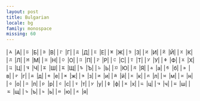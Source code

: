 ```yaml
---
layout: post
title: Bulgarian
locale: bg
family: monospace
missing: 60
---
```

|![](data:image/png;base64,iVBORw0KGgoAAAANSUhEUgAAABIAAAASCAYAAABWzo5XAAAAaklEQVQ4je2SsRGAMAwDv+OOnp4F6LJGdqBmlizAHEzABtkgIzBCKKwGOuKSfCOr0Vk+Q6fzYABGqYsNOIEKLN6wFYgKdHFJM46KM5A0B6xqEztQpAd2qybKyydg+hqStUGUD/IVe4k/cgMBBRCJ1NymjwAAAABJRU5ErkJggg==)|А|
|![](data:image/png;base64,iVBORw0KGgoAAAANSUhEUgAAABIAAAASCAYAAABWzo5XAAAAdElEQVQ4jWNgGAWjAA5YGBgYuLBgkoEJAwPDfwYGhmUMDAw9DAwMDVA+EzmGZTEwMDAi8UuhLiUZlKIZZEKJizYzMDDMhGIbcgyBuQgWwIwMDAwJUMPJMgjZKwoMkEAnCfgyQGLpAgMDw0EofYGBzDAaJgAA85UPGML9isUAAAAASUVORK5CYII=)|Б|
|![](data:image/png;base64,iVBORw0KGgoAAAANSUhEUgAAABIAAAASCAYAAABWzo5XAAAAc0lEQVQ4jWNgGAWjAA6YGBgYuJAwO7kG6TIwMPxnYGBYxsDA0MPAwHABSpMFshgYGBiR+PehLiUZlKIZNJOBgYGFXBdthhrwH4rJAqUMkICGgTAGBoYEcg1CDhM1BjIC3IUB4pULDAwMB6H0BQYyA3uYAAA99xDJSloc/gAAAABJRU5ErkJggg==)|В|
|![](data:image/png;base64,iVBORw0KGgoAAAANSUhEUgAAABIAAAASCAYAAABWzo5XAAAAWUlEQVQ4je3PsQmAMBQG4U8RBMEy+zqAC7iAazmCI2iRIGJnkko8+HndcY+fn4sGI3oMt7VvRSMWHJjTVky5ZeujsoqoE8uKRcSXq4iyKRYFbNjTDaXCD3AC8EcLTEgR290AAAAASUVORK5CYII=)|Г|
|![](data:image/png;base64,iVBORw0KGgoAAAANSUhEUgAAABIAAAASCAYAAABWzo5XAAAAWklEQVQ4jWNgGAWjAAWwQzEXFMP4JIMsBgaG/wwMDD1Q/B8qRhZYhoM9DAzaTA2DFBio4KIwBkgs/WdgYDgIxf/JMayBAXua2YxFDC+wYWBgYMQiHkaqQWQDAImKEgyz12YIAAAAAElFTkSuQmCC)|Д|
|![](data:image/png;base64,iVBORw0KGgoAAAANSUhEUgAAABIAAAASCAYAAABWzo5XAAAAdUlEQVQ4je3RoQ3CUBSF4Q/yEpKugEHhcMhKpsE/3wFYoHN0AjZgE0ZoRW9IRU2vpX9yxDV/zsllZ+dHQbOSzdwwoscLXdwlI3visLhrVlRDVCItjtlGA77mqWkqTrjgHG3S05ZTrrhvlTzMX/rgHRmj3b8yAU0YDiblGAWKAAAAAElFTkSuQmCC)|Е|
|![](data:image/png;base64,iVBORw0KGgoAAAANSUhEUgAAABIAAAASCAYAAABWzo5XAAAAj0lEQVQ4je3RsQ3CMBBG4Y8oUiQkCgoqeiagZAV2YIn0GSALsAB7sAEbMAIjmMIXhKKkMCXKk6w7W/aT/ZuFhQ911AprNDFvprfP88IdBySc0UZflYiuuGGLPtaeIavnDk1RYR/CDidcSgRj0tcozmegjZv02ODxi2QlB07Oaqi7UkmSf+wYfSc/LZXK/og3+fEVIHsWhgYAAAAASUVORK5CYII=)|Ж|
|![](data:image/png;base64,iVBORw0KGgoAAAANSUhEUgAAABIAAAASCAYAAABWzo5XAAAAeUlEQVQ4je3RwQnCQBBA0beLEBCsIPdUkRbsIQWlARuwDzuwg5SQEuLBWYh62r0J+TAwzOHzYTg4+OCEjAF9qyRjwxNXzFhaRClEe24tZTkq9txbRIUphJvfwipSTCkcawUdLl+3MQqrRav312Y8Yk+1okLGOcR/ygtBew8xJtRnXgAAAABJRU5ErkJggg==)|З|
|![](data:image/png;base64,iVBORw0KGgoAAAANSUhEUgAAABIAAAASCAYAAABWzo5XAAAAdUlEQVQ4jWNgGAWjAA7YoZgLSYwFjU8UyGJgYPjPwMDQg2TwfwYGhmUMDAyMpBq2DIm9GWoQWQBmkBoDA0MDAwNDAgPEe2QbBHNJKbkG9UBd4UupQe8ZGBjuI/FLGRgYmEg1ZCYDxEuiUL4vlH+fgYxYGyYAAIcyEb8NpeWmAAAAAElFTkSuQmCC)|И|
|![](data:image/png;base64,iVBORw0KGgoAAAANSUhEUgAAABIAAAASCAYAAABWzo5XAAAAiklEQVQ4je3SsQ3CMBRF0QNCQqKnoqGiYwNWSEtNnd49A2QBFsgCDJQRGAGKfEtu7RRIiCtZ+q+5et82f77OvpiPS0RvXDAgtQi2cQ644owNdrWiPtoMkdeRR6xqZWMxP0PURBadcMfNvF6zKDdJraIhWnRLRS9MRU7mS6/iYV4pf8gu8qTh1X6ED1ynFL8bM3vdAAAAAElFTkSuQmCC)|Й|
|![](data:image/png;base64,iVBORw0KGgoAAAANSUhEUgAAABIAAAASCAYAAABWzo5XAAAAe0lEQVQ4je3RsQ3CQBBE0WdEZMmho0uILqNHF+A6aIAKqIQSKOEIvMZOvRmSR1pptcHXvznOnPmlQx/Txe2Ky1HQgHdMj4KGOWN1Q429YcSUAdWAFbzidvhpq9EnbEoGsDe6W8puttJTRnW3PzKQMSzWkuFp+cW02Z/nC0gJDtpgdL92AAAAAElFTkSuQmCC)|К|
|![](data:image/png;base64,iVBORw0KGgoAAAANSUhEUgAAABIAAAASCAYAAABWzo5XAAAASUlEQVQ4jWNgGAWjAAWwQzEXFMP4JIMsBgaG/wwMDD1Q/B8qRhZYhoM9ahADQxiUPkipQfehOAHJ4P8MDAwzSTWIiYHMNDP4AABJlg8dEKDNGAAAAABJRU5ErkJggg==)|Л|
|![](data:image/png;base64,iVBORw0KGgoAAAANSUhEUgAAABIAAAASCAYAAABWzo5XAAAAcUlEQVQ4jWNgGAWjAA7YGRgYWNDEmKDiJIFlDAwM/9E0/odikoAoVFMplC8N5WeRapACAwNDAwMDw0EkF7pAxUg2qJSBgUEXqrkH6soecgyCafrPwMAgyADxHkUGMWIRIxrcZ0ANbEEGRKxxkWrYMAEAjw0ULodmAEIAAAAASUVORK5CYII=)|М|
|![](data:image/png;base64,iVBORw0KGgoAAAANSUhEUgAAABIAAAASCAYAAABWzo5XAAAAZUlEQVQ4jWNgGAWjAAVwQTEDAwMDO5TNRKohLAwMDP8ZGBiWQfkJUL4uOS7KYmBgYETiL8OlkBAopZZBWQwMDJsZGBhmQvEFSlzETg0XlTKgxhJZBpkwQGLpPpTfA+X3kOuqYQAAuFEPEWtfGekAAAAASUVORK5CYII=)|Н|
|![](data:image/png;base64,iVBORw0KGgoAAAANSUhEUgAAABIAAAASCAYAAABWzo5XAAAAd0lEQVQ4je3RrQ2DUBRA4Y/kJSQklfUsgKtEMkM1ulMwAAt0ji7STToCFSBeKIZbRcKRR5zcH05OfkhocPkn0mJChzfGSKRYIilzU2SyGo8NN+wN9bitXBJYr9sIlZFQMt+kyNzL/MHdXJfYEx/cI5GcajXZwfgCiFwNZDMfwxMAAAAASUVORK5CYII=)|О|
|![](data:image/png;base64,iVBORw0KGgoAAAANSUhEUgAAABIAAAASCAYAAABWzo5XAAAAWklEQVQ4jWNgGAWjAA6YGBgYuNAwOxSTBNQYGBj+MzAwLGNgYOiB4v8MDAxh5Lgqi4GBgRGJv4wcQxgYGBhKGRgYWIavQUyUGmTDAIml+1D+TCi/gVxXDQMAAPfhDi4IOJyZAAAAAElFTkSuQmCC)|П|
|![](data:image/png;base64,iVBORw0KGgoAAAANSUhEUgAAABIAAAASCAYAAABWzo5XAAAAcklEQVQ4je3RsQmDYBCG4UcRBDuXyASWruA49hnABVzAPbKBGzhCRoiFf6FJlbMTXzg+rnnhvuPm5kCFMmV1RjThjSdGfFBERBn63d4k6d8UX6IcQ0SU286r8cCSMiR6oU0T6offjsKSxfa1Gd1Z4QVYAdcJDI1MvP94AAAAAElFTkSuQmCC)|Р|
|![](data:image/png;base64,iVBORw0KGgoAAAANSUhEUgAAABIAAAASCAYAAABWzo5XAAAAbElEQVQ4jWNgGAWjAAOwMDAwqDEwMIhSYogNAwPDfwYGhjAGBoaZULYaOQb9R+P3kGOQNNQVyECQgQwv6pJjOzagxgAJG4oBIwMDw3sGSKwhG+5LjmHsUMOWMTAwHGRgYLgAtYBswILmsiEGAGcAC4abIFHdAAAAAElFTkSuQmCC)|С|
|![](data:image/png;base64,iVBORw0KGgoAAAANSUhEUgAAABIAAAASCAYAAABWzo5XAAAAW0lEQVQ4jWNgGAWjAAVwQTE7EptkoMDAwHCfgYGhgYGB4T+Ufs/AwKBGqkFqSJqWIRmuS6pBugwMDCZoBqkhiZEFlhFWMtQMEmSAxNx/BgaGCwwMDL6UGjjEAQAO5Avhv5GmDwAAAABJRU5ErkJggg==)|Т|
|![](data:image/png;base64,iVBORw0KGgoAAAANSUhEUgAAABIAAAASCAYAAABWzo5XAAAAdUlEQVQ4je3QsQ2DQAxG4S+nSJHSUTNDOsoMkzqzsABbsQEjMMJR3AUQTXTQUPAkF7asJ/vn4mLmkStsZs9S0RcRzWoWMeJWKutQr/qhVPDjni+ANz57RdDihf6IhJTHNqsigvQOy3u7RTFXdURECjv83To9E+8NDNEnSLHSAAAAAElFTkSuQmCC)|У|
|![](data:image/png;base64,iVBORw0KGgoAAAANSUhEUgAAABIAAAASCAYAAABWzo5XAAAAcklEQVQ4je3RsQ2DUAxF0RMapPRZgY6ONWgzBH16BmAOFsgEbMAGjAIFjpBI9SFVxJVe6Sv7mYuLLzLkkVM8MaM/IylD8snriOQewwVGPDChShU1IWE764Z3qqhCuxOV6FJFrJ0MtrL72OoQtR987U9YAOg3EkOJEJx/AAAAAElFTkSuQmCC)|Ф|
|![](data:image/png;base64,iVBORw0KGgoAAAANSUhEUgAAABIAAAASCAYAAABWzo5XAAAAb0lEQVQ4jWNgGAWjAA6YGBgY2KE0Mp+FVIN0GRgY/jMwMLhA+WpofJKADQMDQwOUbcLAwNBDjiEwcBDquveUGMLAwMDAyADxkiilBs1kgHjvAiWGZEExAwMksA+SY4gvA8RLM6F8Gyh/GSUuG+IAAAzxDsosWmtLAAAAAElFTkSuQmCC)|Х|
|![](data:image/png;base64,iVBORw0KGgoAAAANSUhEUgAAABIAAAASCAYAAABWzo5XAAAAY0lEQVQ4jWNgGAWjAA5YGBgYuKCYAUqzQ8VJAroMDAz/GRgYlkH5WVC+DTmuymJgYGBE4s8kxxAGBgaGUgZUryzDpXBoGsREqUG+DJBYusDAwHAQipFjkWKwmVoGhVHLIIIAAGCSD28WuzVSAAAAAElFTkSuQmCC)|Ц|
|![](data:image/png;base64,iVBORw0KGgoAAAANSUhEUgAAABIAAAASCAYAAABWzo5XAAAAXUlEQVQ4jWNgGAWjAA7YkTADAwMDF5TNQqpBWQwMDP+hNAMDA8NMKN+GHFctQ+PfJ8cQbAa9J9egg0hsF0oMsoEadpCBgaGBEoPQAcUG9TBAAvo/AwNDGMXOGboAAGraD7xkF8EeAAAAAElFTkSuQmCC)|Ч|
|![](data:image/png;base64,iVBORw0KGgoAAAANSUhEUgAAABIAAAASCAYAAABWzo5XAAAAaElEQVQ4je3SsQ2DQAxA0XcREhJ9eio6RmGc9JkmC2QCNrgNGAUKLITojg7Eb76rX9jm4WGjQY3XwU1p6IcZ7/CAP3JpKOET8xRu0ZWGKnx3oRSR/vqhdAhxckfZeq0xnCM4O/ECN2EBTMQTZKDEprQAAAAASUVORK5CYII=)|Ш|
|![](data:image/png;base64,iVBORw0KGgoAAAANSUhEUgAAABIAAAASCAYAAABWzo5XAAAAdElEQVQ4je3RsQ2CQBiG4eeMiQk9lY0VHZ1rMA6907AAE7jBbeAoUvhrDA05oTHhbb6rnuJ+9vY+VTjhMNuqFBrwRB3bYUQuhRL6eD9iL2hKoSNuX1AKpP1/KM0gfvyj7HWte2wO8H3J1bW4bgHVOG8BLTYBreMUACBKcFUAAAAASUVORK5CYII=)|Щ|
|![](data:image/png;base64,iVBORw0KGgoAAAANSUhEUgAAABIAAAASCAYAAABWzo5XAAAAdElEQVQ4jWNgGAWjAA7YGRgYuJBosgATAwPDfwYGhgYovYxcg1gYGBhKoez75BoCM6iHGgYxMDAw8CIZtJmBgWEm1HBenDoIgPsMkABnYIAE+nsGBgZGcg1C1niBARIZJAFRBkisXWBgYDgIdY0vOa4ZJgAAE9sQVDnqiqMAAAAASUVORK5CYII=)|Ъ|
|![](data:image/png;base64,iVBORw0KGgoAAAANSUhEUgAAABIAAAASCAYAAABWzo5XAAAAY0lEQVQ4je3RsQ1AUBSF4Y+oTGEIa9hBrddbwwIWMIENbEThEdHxdPzJyc1t/tzcw8/PQYY8JIoSCwYksbLmDQm0b4kajOhDqpiL9mcnqIP8kSg97QW6u5LK1tqMKcz5Iv4aK4yADFDtG7OsAAAAAElFTkSuQmCC)|Ь|
|![](data:image/png;base64,iVBORw0KGgoAAAANSUhEUgAAABIAAAASCAYAAABWzo5XAAAAjUlEQVQ4je3RsQkCMRSH8R8iHAhOYJPqOjtnsba+3t6dbgI3cIOM4AhaJJF4iJCzsLkPUiQkX/7vPRYWXnTYVPseuzmiK2KW3TFgzKuJkBMEnCYfrFpEpZQhywpnqeymRDeprDrBBfvWRH1+uJ0kCh/ufxUFHHCszkeNPYp4SFMr04reGz+LDutfJf/hCVUjEZp3vSWjAAAAAElFTkSuQmCC)|Ю|
|![](data:image/png;base64,iVBORw0KGgoAAAANSUhEUgAAABIAAAASCAYAAABWzo5XAAAAdUlEQVQ4je3RsQmDUBSF4U8ICIGskS6da7hDamfJAlkgCzhBNnCTN4IW7wmiFuaWwR9OcZufc7icnGyocC2pS37mjhGvkhFdRJRwWdyfiAS+qzssajDgiXZHfJhKnvfADX1UlIpgJjQtyXPmZoP8tXe01R8wAd38EGAPfvuzAAAAAElFTkSuQmCC)|Я|
|![](data:image/png;base64,iVBORw0KGgoAAAANSUhEUgAAABIAAAASCAYAAABWzo5XAAAAWklEQVQ4je3QMQ2AMAAAwYORhIGZBRHYwAg7LjCAgRrACA4qBYaCgXZqwgu44fn7q6S+FJgRceEuBVs0GLDnIgEnVhzYcpDxRb6mXIj0J0iPovRpycU66VPFPbF+DF1LuGv1AAAAAElFTkSuQmCC)|а|
|![](data:image/png;base64,iVBORw0KGgoAAAANSUhEUgAAABIAAAASCAYAAABWzo5XAAAAcElEQVQ4jWNgGAWjAC9woUTjfQYGhoNQupQcQ5gYGBj+Q2kuKE0WUIAa9J6BgeEClE2Wi2AGIYMeBgYGG1INUmNgYAhDE+NiYGCYSapBvAyQAEYGpQxkxpwLA8R7MxkgYUWya9ABFwMDAwulhgwcAADCIxD7oDHupAAAAABJRU5ErkJggg==)|б|
|![](data:image/png;base64,iVBORw0KGgoAAAANSUhEUgAAABIAAAASCAYAAABWzo5XAAAAW0lEQVQ4jWNgGAWjYCQAQQYGhoMMDAybGRgYlkFpXXINU2NgYLBBMvgCuQYpMDAw3GdgYGiA0u8pcZECEj+BgYHBhFRDRBkYGP5DXXKQAeKt+wwMDEzkumoYAADssAzbhlXEfAAAAABJRU5ErkJggg==)|в|
|![](data:image/png;base64,iVBORw0KGgoAAAANSUhEUgAAABIAAAASCAYAAABWzo5XAAAATUlEQVQ4jWNgGAWjYCQAdgYGhs0MDAwXoPQyKNuXXAPfMzAwMEHZagwMDDPJNeg+kkGiDAwMCZQYxEiuZgYGBgYuqCH/obQNJYYNEwAATxgK6pUUGKMAAAAASUVORK5CYII=)|г|
|![](data:image/png;base64,iVBORw0KGgoAAAANSUhEUgAAABIAAAASCAYAAABWzo5XAAAAX0lEQVQ4je3PwQmAMBAAwUEEq7Mcu7ABG0gDqSAd2Ikl6MMIPoJg9KcLB8c+ljt+fr7CgBkRASm7KhY0eY9PrppPoVAbae3vHFSFeqx5Up4V093QiK7gU8Fd0t7077MBJu8PHRqJCTAAAAAASUVORK5CYII=)|д|
|![](data:image/png;base64,iVBORw0KGgoAAAANSUhEUgAAABIAAAASCAYAAABWzo5XAAAAWklEQVQ4jWNgGAWjYIgAXkoN0GVgYPjPwMBwAUrrkmMIOwMDw3s0sfsMZLhODeqKmQwMDMugeDMDA4MoqQaxQF2ADJigmGQAC6OZDIhw4iLHIBjgYoC4cIgCAKY1DX0/P0KBAAAAAElFTkSuQmCC)|е|
|![](data:image/png;base64,iVBORw0KGgoAAAANSUhEUgAAABIAAAASCAYAAABWzo5XAAAAYUlEQVQ4je3QsRFAQABE0UeiCLlMJtSCVBFyuQI0oAH16EAJSjiBC6QuxJ/ZYJM/O8vPzxdYMaHGji5meyqq0GLEgiaKq5RVOcItZYoEDhSYYw/Inkp29K6PAoa4KEn2Ek51Dg9pXYuo8AAAAABJRU5ErkJggg==)|ж|
|![](data:image/png;base64,iVBORw0KGgoAAAANSUhEUgAAABIAAAASCAYAAABWzo5XAAAAZklEQVQ4jWNgGAWjYJADJijNxcDAwE6JQf8ZGBjuMzAwXGBgYHjPwMCwjFyDNmPhS5NrmAvUgPcMEBcykmoAIwMDAwuamAkDA0MDqQaxQ11wgYGBoQfqqv8MkIAnCzAxUCHWBhYAACFUDajIgH+gAAAAAElFTkSuQmCC)|з|
|![](data:image/png;base64,iVBORw0KGgoAAAANSUhEUgAAABIAAAASCAYAAABWzo5XAAAAWklEQVQ4je3OMQ2AUAwA0QcLEzZQga2/IwADGMAHDnCABCR8liKAjsAlTXNDL+Xn5wsUbJjCOxxYM7H7qEWNaTOhJXZFjz0b2iIyhJ9onkbmiIzhJXzPfPQSLuqjD0MYVwlNAAAAAElFTkSuQmCC)|и|
|![](data:image/png;base64,iVBORw0KGgoAAAANSUhEUgAAABIAAAASCAYAAABWzo5XAAAAdklEQVQ4je3RsQ2DUAxF0ROUNkWWoGMDyrSMQ58BWIAF2IMN2IARMsJPgZGg5NMhbmO78NWzzM3NjgL1pm/OyBK+UatTsfDBO3e5xRhp4IkZQ45sXSosp6XoD9NHTXhhyhWNISlj/uFxVNKFZH1/G/OUk+gi/AGuQxLNu2t4zwAAAABJRU5ErkJggg==)|й|
|![](data:image/png;base64,iVBORw0KGgoAAAANSUhEUgAAABIAAAASCAYAAABWzo5XAAAAVUlEQVQ4je3QoRGAMBQE0eeYwSHio3B0gaXodEAHlEAJQfAFlthk1amdnWMw6IEFBSdmJFw4WmQrNuQQTthbRDkqamvJtyjHLlH3mxQl1fsX3CHslQd7aAvPaJpxvAAAAABJRU5ErkJggg==)|к|
|![](data:image/png;base64,iVBORw0KGgoAAAANSUhEUgAAABIAAAASCAYAAABWzo5XAAAAXElEQVQ4je3QMQ2AQBBE0QchwQYmcYEBDJyBU3AOcIAEJEDBFrQcDQn8ZmenmEyGn5+vMGJBRkIJr4oNbej8pNWGLnSqCRjilotXFbQ695njH7FjuhvUoK9p8D4OaTMM6QtLNMgAAAAASUVORK5CYII=)|л|
|![](data:image/png;base64,iVBORw0KGgoAAAANSUhEUgAAABIAAAASCAYAAABWzo5XAAAAY0lEQVQ4je3QsRFAUBRE0fONSC4XyXSgBakiVKEaDahABzpRAoEXGNmPudHbF9zZWX5+vsCMA+nxW7DmihJOTJGbyE2uqAzJFveOHl2uqAhRFU0G1GhzRUsI5mgxujd77/YlLj6MDmN/Sp+tAAAAAElFTkSuQmCC)|м|
|![](data:image/png;base64,iVBORw0KGgoAAAANSUhEUgAAABIAAAASCAYAAABWzo5XAAAAVUlEQVQ4jWNgGAWjYCQAXgYGhgsMDAwNUL4LAwPDfQYGBhNyDCtlYGBgQeJvJtdVWQwMDAcZGBiWQfEFcg0qReMvI8cQEwYGhv9IruiB8sPIddUwAADKdQwngOJUmwAAAABJRU5ErkJggg==)|н|
|![](data:image/png;base64,iVBORw0KGgoAAAANSUhEUgAAABIAAAASCAYAAABWzo5XAAAAZElEQVQ4je3QsQ1AUBSF4Y9SolCo9Dqd0jDWsoA9bGADIxiBwivQPSqJvzm5p/iTe/j5+Qg5kjeCAhvmkN1T0Yr0dE9BHkWF4dY1aGNFCZZbN6KMFUHt2GZwvNk/kZzJXLf6GDtB4Qq2CiqbBwAAAABJRU5ErkJggg==)|о|
|![](data:image/png;base64,iVBORw0KGgoAAAANSUhEUgAAABIAAAASCAYAAABWzo5XAAAAS0lEQVQ4jWNgGAWjYCQAXgYGhgsMDAzLkPAFBgYGE3IMK2VgYGBB4m8m11XoBi2jxCAmSg0yYWBg+M8ACRcGBgaGHig/jFxXDQMAAMkoCyAfGiuAAAAAAElFTkSuQmCC)|п|
|![](data:image/png;base64,iVBORw0KGgoAAAANSUhEUgAAABIAAAASCAYAAABWzo5XAAAAdklEQVQ4jWNgGAWjYIgALgYGBhZyNTcwMDBsZmBgmMnAwHCfgYHhPQMDQym5hv1nYGBQQ+JnMTAwhJFj0EE0PgsDA0MPuS5KgLIZGSBeVcOpGg9YBjXoPhSbkGMIzCCKQRgDxGsNDAwMvJQYxAvFogyQ8CEaAAAmtg89aeaWQwAAAABJRU5ErkJggg==)|р|
|![](data:image/png;base64,iVBORw0KGgoAAAANSUhEUgAAABIAAAASCAYAAABWzo5XAAAAX0lEQVQ4jWNgGAWjYIgALgYGBiZKDGBnYGB4z8DAcAGJFiTHoPdQw2Cgh4GBQY1UQ1gYGBhmkmM7LhcxIvF5GRgYdMkxSIGBgeE/A8RlBxkYGO4zQAKebMDFAPHqEAUAF1MKgp9FyyYAAAAASUVORK5CYII=)|с|
|![](data:image/png;base64,iVBORw0KGgoAAAANSUhEUgAAABIAAAASCAYAAABWzo5XAAAAV0lEQVQ4je3OsRFAQBQG4Y/RwpUhU4JUZ+q4BlSgAx0oheQCI2COyLhN9g/e7DwKhT9QYUY8OeSGGoxpT8ktutxQjT7tmByefHQk3p9cE7Biw4LhbfDj7Mf0ChYT5keNAAAAAElFTkSuQmCC)|т|
|![](data:image/png;base64,iVBORw0KGgoAAAANSUhEUgAAABIAAAASCAYAAABWzo5XAAAAZ0lEQVQ4je3QsRFAQBBA0cdcA2K5KoRqUIRaNKABDahABzpQghIIMCN1AgE/2bkN/vw9fn6+QIMV5WU3YURyVzYgv7wXhJiq9Kg6C+sYyUllP2d+IkmPuSKLlQS0KNA9qYHe/uHvsAFXZAxYYmfAvwAAAABJRU5ErkJggg==)|у|
|![](data:image/png;base64,iVBORw0KGgoAAAANSUhEUgAAABIAAAASCAYAAABWzo5XAAAAf0lEQVQ4je3RsQmDUBQF0IMIgn0qe7tsYGmbNkNkFhfIAlnACdwgGziCI5jiGwim+v9beuHxusPlPc6c+UuP2xFQg/kIqMSIKgd5YcEqtFpSkGZr8gUJt7rHQle0O6jCkNLouYM6PGIhmLZZf3aRAhG+NuUAUOMtfGzGJQeLzgf++RQGv8J+iAAAAABJRU5ErkJggg==)|ф|
|![](data:image/png;base64,iVBORw0KGgoAAAANSUhEUgAAABIAAAASCAYAAABWzo5XAAAAWUlEQVQ4jWNgGAWjYCQALgYGhvcMDAybofwsBgaG/wwMDGrkGMYLNUyQgYHhIAMDgwklLpOGuiSBEkMUGBgY7jMwMLAwMDDMJNcwG6hLYGFUCuX3UOKyIQ4A1ckMooj8YugAAAAASUVORK5CYII=)|х|
|![](data:image/png;base64,iVBORw0KGgoAAAANSUhEUgAAABIAAAASCAYAAABWzo5XAAAAXUlEQVQ4jWNgGAWjYCQAXQYGhvsMDAy+UH4DAwPDBQYGBkFyDNuMxGaCGkYWWIbEZqGWQYwMDAyl5BgSxsDA8J+BgeEgFF9gYGB4z8DAMJNcV6GDg9QyiIVaBhEEAG+bDCrL2SHUAAAAAElFTkSuQmCC)|ц|
|![](data:image/png;base64,iVBORw0KGgoAAAANSUhEUgAAABIAAAASCAYAAABWzo5XAAAAUUlEQVQ4jWNgGAWjYCQAFwYGhgsMDAw9UH4PAwPDfag4yWAzGv89ua7azMDAYMPAwKAAZZNtEBPUIBMGBgZBSgyCgSwGSHj9Z2BgCKPUsCEMAAhtC6RR7LCqAAAAAElFTkSuQmCC)|ч|
|![](data:image/png;base64,iVBORw0KGgoAAAANSUhEUgAAABIAAAASCAYAAABWzo5XAAAAV0lEQVQ4jWNgGAWjYCSABgYGhoMMDAzSDAwM7xkYGEygYptJNYgJqpEBSbMuFJMEWJAMWgal1cgxCNlFyAapkWrQMgYGhv8MkHCC0fcZIOHFSKphwwQAAG2sDijLTAPBAAAAAElFTkSuQmCC)|ш|
|![](data:image/png;base64,iVBORw0KGgoAAAANSUhEUgAAABIAAAASCAYAAABWzo5XAAAAXUlEQVQ4jWNgGAWjYCSABgYGhoMMDAzSDAwM7xkYGEygYptJNYgJqpEBSbMuFJMEWJAMWgal1cgxCNlFyAapkWrQMgYGhv8MkHCC0fehbFFSDcMGTKCYYsAIxbQHANmEDraFHgwiAAAAAElFTkSuQmCC)|щ|
|![](data:image/png;base64,iVBORw0KGgoAAAANSUhEUgAAABIAAAASCAYAAABWzo5XAAAAVUlEQVQ4je3OMQ2AQBQE0ReCARxQnQJs0KIKA+hAwTnAwUnAAs3HwKcDJtlsNxl+fr7AjD12YMiKVnQomJ4U9fEjTmyoWLLCErKblhW1WI2ydNELuAAXuAspNNn8nwAAAABJRU5ErkJggg==)|ъ|
|![](data:image/png;base64,iVBORw0KGgoAAAANSUhEUgAAABIAAAASCAYAAABWzo5XAAAAT0lEQVQ4jWNgGAWjYCQARgYGhgsMDAyboWyKQAMDAwMLpYYwMDAwZDEwMBxkYGBYBqXDyDWoFI1/nxxDGBkYGP4zQMLpIAMDw3tKXDRMAAC3QAochts9jAAAAABJRU5ErkJggg==)|ь|
|![](data:image/png;base64,iVBORw0KGgoAAAANSUhEUgAAABIAAAASCAYAAABWzo5XAAAAb0lEQVQ4je3RMQqDUBBF0YMIgr2VvSvIEtLaWqdO7y5chxvIglzCX4JpvvBJNzYS8DbDPJjLg+Hm5o9oUZ05HLHhiRkJO4aoqM6CHu8iT1FRVbToi3xBExW90OV5sEUbfXKbCWveEx5R0S+nv3Y9X4LsDtcZ4U+kAAAAAElFTkSuQmCC)|ю|
|![](data:image/png;base64,iVBORw0KGgoAAAANSUhEUgAAABIAAAASCAYAAABWzo5XAAAAXElEQVQ4je3OoQ2AQBBE0QeGhASBoAzcFUQTeAqgARqgARq5DigFzOFQhzy+mdlk8zP8/JRCjR1HyogxRzQhpF5hyV3U4MKK7YtowIkOLeYcSZ/WPMR0h/f3IrgB694LUhd2PNQAAAAASUVORK5CYII=)|я|
